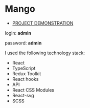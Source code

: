 # Mango

- [PROJECT DEMONSTRATION](https://crystallord.github.io/Mango/)

login: <b>admin</b>

password: <b>admin</b>

I used the following technology stack: 
- React
- TypeScript
- Redux Toolkit
- React hooks
- API
- React CSS Modules
- React-svg
- SCSS
